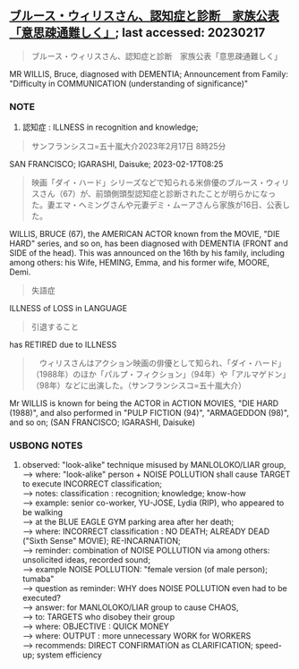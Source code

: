 ## [ブルース・ウィリスさん、認知症と診断　家族公表「意思疎通難しく」](https://www.asahi.com/articles/ASR2K2QMWR2KUHBI009.html?iref=comtop_7_03); last accessed: 20230217

> ブルース・ウィリスさん、認知症と診断　家族公表「意思疎通難しく」

MR WILLIS, Bruce, diagnosed with DEMENTIA; Announcement from Family: "Difficulty in COMMUNICATION (understanding of significance)" 

### NOTE

1) 認知症 : ILLNESS in recognition and knowledge; 

> サンフランシスコ=五十嵐大介2023年2月17日 8時25分

SAN FRANCISCO; IGARASHI, Daisuke; 2023-02-17T08:25

> 映画「ダイ・ハード」シリーズなどで知られる米俳優のブルース・ウィリスさん（67）が、前頭側頭型認知症と診断されたことが明らかになった。妻エマ・ヘミングさんや元妻デミ・ムーアさんら家族が16日、公表した。

WILLIS, BRUCE (67), the AMERICAN ACTOR known from the MOVIE, "DIE HARD" series, and so on, has been diagnosed with DEMENTIA (FRONT and SIDE of the head). This was announced on the 16th by his family, including among others: his Wife, HEMING, Emma, and his former wife, MOORE, Demi.

> 失語症

ILLNESS of LOSS in LANGUAGE 

> 引退すること

has RETIRED due to ILLNESS

> 　ウィリスさんはアクション映画の俳優として知られ、「ダイ・ハード」（1988年）のほか「パルプ・フィクション」（94年）や「アルマゲドン」（98年）などに出演した。（サンフランシスコ=五十嵐大介）

Mr WILLIS is known for being the ACTOR in ACTION MOVIES, "DIE HARD (1988)", and also performed in "PULP FICTION (94)", "ARMAGEDDON (98)", and so on; (SAN FRANCISCO; IGARASHI, Daisuke)


### USBONG NOTES

1) observed: "look-alike" technique misused by MANLOLOKO/LIAR group,<br/>
--> where: "look-alike" person + NOISE POLLUTION shall cause TARGET to execute INCORRECT classification; <br/>
--> notes: classification : recognition; knowledge; know-how<br/>
--> example: senior co-worker, YU-JOSE, Lydia (RIP), who appeared to be walking<br/> 
--> at the BLUE EAGLE GYM parking area after her death;<br/>
--> where: INCORRECT classification : NO DEATH; ALREADY DEAD ("Sixth Sense" MOVIE); RE-INCARNATION;<br/>
--> reminder: combination of NOISE POLLUTION via among others: unsolicited ideas, recorded sound;<br/>
--> example NOISE POLLUTION: "female version (of male person); tumaba"<br/>
--> question as reminder: WHY does NOISE POLLUTION even had to be executed?<br/>
--> answer: for MANLOLOKO/LIAR group to cause CHAOS,<br/>
--> to: TARGETS who disobey their group<br/>
--> where: OBJECTIVE : QUICK MONEY<br/>
--> where: OUTPUT : more unnecessary WORK for WORKERS<br/>
--> recommends: DIRECT CONFIRMATION as CLARIFICATION; speed-up; system efficiency

